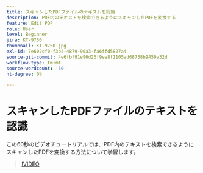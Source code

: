 ```yaml
---
title: スキャンしたPDFファイルのテキストを認識
description: PDF内のテキストを検索できるようにスキャンしたPDFを変換する
feature: Edit PDF
role: User
level: Beginner
jira: KT-9750
thumbnail: KT-9750.jpg
exl-id: 7e602cf0-f3b4-4879-90a3-fa6ffd5827a4
source-git-commit: 4e6fbf91e96d26f9ee8f1105ad68738b9450a32d
workflow-type: tm+mt
source-wordcount: '50'
ht-degree: 0%

---
```


# スキャンしたPDFファイルのテキストを認識

この60秒のビデオチュートリアルでは、PDF内のテキストを検索できるようにスキャンしたPDFを変換する方法について学習します。

>[!VIDEO](https://video.tv.adobe.com/v/347080?quality=12&learn=on&hidetitle=true&captions=jpn)
